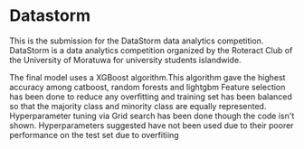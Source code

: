 # Datastorm
This is the submission for the DataStorm data analytics competition. DataStorm is a data analytics competition organized by the Roteract Club of the University of Moratuwa for university students islandwide. 

The final model uses a XGBoost algorithm.This algorithm gave the highest accuracy among catboost, random forests and lightgbm
Feature selection has been done to reduce any overfitting and training set has been balanced so that the majority class and minority class are equally represented.
Hyperparameter tuning via Grid search has been done though the code isn't shown. Hyperparameters suggested have not been used due to their poorer performance on the test set due to overfitiing
